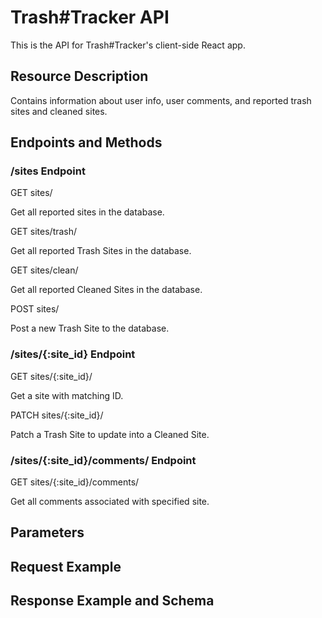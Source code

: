 # Trash#Tracker API

This is the API for Trash#Tracker's client-side React app.

## Resource Description

Contains information about user info, user comments, and reported trash sites and cleaned sites.

## Endpoints and Methods

### /sites Endpoint

GET sites/

Get all reported sites in the database.

GET sites/trash/

Get all reported Trash Sites in the database.

GET sites/clean/

Get all reported Cleaned Sites in the database.

POST sites/

Post a new Trash Site to the database.

### /sites/{:site_id} Endpoint

GET sites/{:site_id}/

Get a site with matching ID.

PATCH sites/{:site_id}/

Patch a Trash Site to update into a Cleaned Site.

### /sites/{:site_id}/comments/ Endpoint

GET sites/{:site_id}/comments/

Get all comments associated with specified site.

###

## Parameters

## Request Example

## Response Example and Schema
